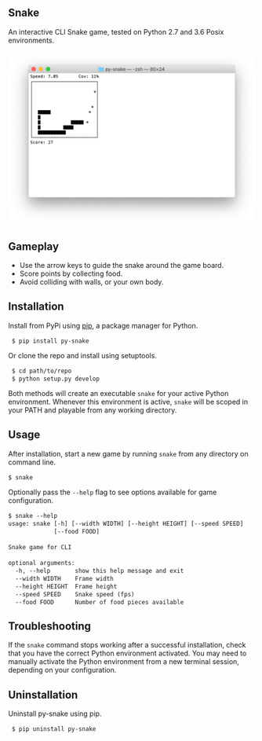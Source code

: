 Snake
-----
An interactive CLI Snake game, tested on Python 2.7 and 3.6 Posix environments.

![Applications list view](https://github.com/jakehadar/py-snake/blob/master/screenshots/screenshot@half.png)


Gameplay
--------
* Use the arrow keys to guide the snake around the game board.
* Score points by collecting food.
* Avoid colliding with walls, or your own body.


Installation
------------
Install from PyPi using
[pip](http://www.pip-installer.org/en/latest/), a package manager for
Python.

``` {.sourceCode .bash}
 $ pip install py-snake
```

Or clone the repo and install using setuptools.

``` {.sourceCode .bash}
 $ cd path/to/repo
 $ python setup.py develop
```

Both methods will create an executable `snake` for your active Python environment. Whenever this environment is active, `snake` will be scoped in your PATH and playable from any working directory.


Usage
-----
After installation, start a new game by running `snake` from any directory on command line. 

``` {.sourceCode .bash}
$ snake
```

Optionally pass the `--help` flag to see options available for game configuration.

``` {.sourceCode .bash}
$ snake --help
usage: snake [-h] [--width WIDTH] [--height HEIGHT] [--speed SPEED]
             [--food FOOD]

Snake game for CLI

optional arguments:
  -h, --help       show this help message and exit
  --width WIDTH    Frame width
  --height HEIGHT  Frame height
  --speed SPEED    Snake speed (fps)
  --food FOOD      Number of food pieces available
```


Troubleshooting
---------------
If the `snake` command stops working after a successful installation, check that you have the correct Python environment activated. You may need to manually activate the Python environment from a new terminal session, depending on your configuration.


Uninstallation
--------------
Uninstall py-snake using pip.

``` {.sourceCode .bash}
 $ pip uninstall py-snake
```
